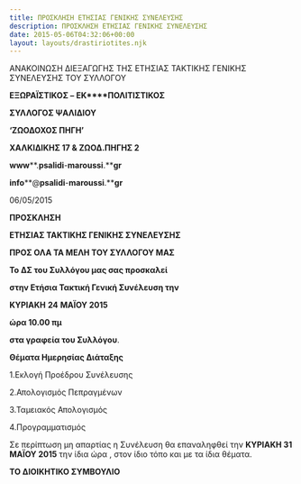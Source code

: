 ```yaml
---
title: ΠΡΟΣΚΛΗΣΗ ΕΤΗΣΙΑΣ ΓΕΝΙΚΗΣ ΣΥΝΕΛΕΥΣΗΣ
description: ΠΡΟΣΚΛΗΣΗ ΕΤΗΣΙΑΣ ΓΕΝΙΚΗΣ ΣΥΝΕΛΕΥΣΗΣ
date: 2015-05-06T04:32:06+00:00
layout: layouts/drastiriotites.njk
---
```

ΑΝΑΚΟΙΝΩΣΗ ΔΙΕΞΑΓΩΓΗΣ ΤΗΣ ΕΤΗΣΙΑΣ ΤΑΚΤΙΚΗΣ ΓΕΝΙΚΗΣ ΣΥΝΕΛΕΥΣΗΣ ΤΟΥ ΣΥΛΛΟΓΟΥ
<!-- excerpt -->
**ΕΞΩΡΑΪΣΤΙΚΟΣ –** **EK****ΠΟΛΙΤΙΣΤΙΚΟΣ**

  **ΣΥΛΛΟΓΟΣ ΨΑΛΙΔΙΟΥ**

  **‘ΖΩΟΔΟΧΟΣ ΠΗΓΗ’**

 **ΧΑΛΚΙΔΙΚΗΣ 17 &amp; ΖΩΟΔ.ΠΗΓΗΣ 2**

 **www****.****psalidi****-****maroussi****.****gr**

 **info****@****psalidi****-****maroussi****.****gr**

 06/05/2015

**ΠΡΟΣΚΛΗΣΗ**

 **ΕΤΗΣΙΑΣ ΤΑΚΤΙΚΗΣ ΓΕΝΙΚΗΣ ΣΥΝΕΛΕΥΣΗΣ**

 **ΠΡΟΣ ΟΛΑ ΤΑ ΜΕΛΗ ΤΟΥ ΣΥΛΛΟΓΟΥ ΜΑΣ**

  **Το ΔΣ του Συλλόγου μας σας προσκαλεί**

 **στην Ετήσια Τακτική Γενική Συνέλευση την**

**ΚΥΡΙΑΚΗ** **24** **ΜΑΪΟΥ 2015**

**ώρα 10.00 πμ**

**στα γραφεία του Συλλόγου**.

 **Θέματα Ημερησίας Διάταξης**

 1.Εκλογή Προέδρου Συνέλευσης

 2.Απολογισμός Πεπραγμένων

 3.Ταμειακός Απολογισμός

 4.Προγραμματισμός

Σε περίπτωση μη απαρτίας η Συνέλευση θα επαναληφθεί την **ΚΥΡΙΑΚΗ 31 ΜΑΪΟΥ 2015**  την ίδια ώρα , στον ίδιο τόπο και με τα ίδια θέματα.

 **ΤΟ ΔΙΟΙΚΗΤΙΚΟ ΣΥΜΒΟΥΛΙΟ**
